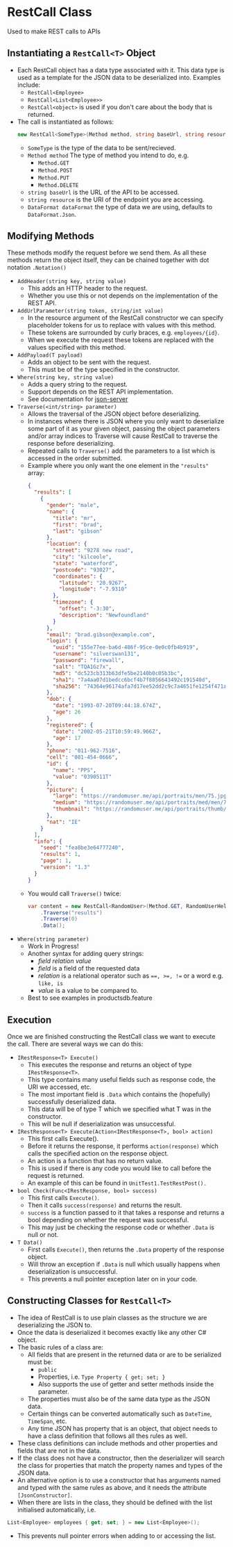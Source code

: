 # RestCall Class
Used to make REST calls to APIs

## Instantiating a `RestCall<T>` Object
* Each RestCall object has a data type associated with it. This data type is used as a template for the JSON data to be deserialized into. Examples include:
  * `RestCall<Employee>`
  * `RestCall<List<Employee>>`
  * `RestCall<object>` is used if you don't care about the body that is returned.
* The call is instantiated as follows:
    ```C#
    new RestCall<SomeType>(Method method, string baseUrl, string resource, DataFormat dataFormat = DataFormat.Json)
    ```
  * `SomeType` is the type of the data to be sent/recieved.
  * `Method method` The type of method you intend to do, e.g.
    * `Method.GET`
    * `Method.POST`
    * `Method.PUT`
    * `Method.DELETE`
  * `string baseUrl` is the URL of the API to be accessed.
  * `string resource` is the URI of the endpoint you are accessing.
  * `DataFormat dataFormat` the type of data we are using, defaults to `DataFormat.Json`.

## Modifying Methods
These methods modify the request before we send them. As all these methods return the object itself, they can be chained together with dot notation `.Notation()`
* `AddHeader(string key, string value)`
  * This adds an HTTP header to the request.
  * Whether you use this or not depends on the implementation of the REST API.
* `AddUrlParameter(string token, string/int value)`
  * In the resource argument of the RestCall constructor we can specify placeholder tokens for us to replace with values with this method.
  * These tokens are surrounded by curly braces, e.g. `employees/{id}`.
  * When we execute the request these tokens are replaced with the values specified with this method.
* `AddPayload(T payload)`
  * Adds an object to be sent with the request.
  * This must be of the type specified in the constructor.
* `Where(string key, string value)`
  * Adds a query string to the request.
  * Support depends on the REST API implementation.
  * See documentation for [json-server](https://github.com/typicode/json-server)
* `Traverse(<int/string> parameter)`
  * Allows the traversal of the JSON object before deserializing.
  * In instances where there is JSON where you only want to deserialize some part of it as your given object, passing the object parameters and/or array indices to Traverse will cause RestCall to traverse the response before deserializing.
  * Repeated calls to `Traverse()` add the parameters to a list which is accessed in the order submitted.
  * Example where you only want the one element in the `"results"` array:
    ```JSON
    {
      "results": [
        {
          "gender": "male",
          "name": {
            "title": "mr",
            "first": "brad",
            "last": "gibson"
          },
          "location": {
            "street": "9278 new road",
            "city": "kilcoole",
            "state": "waterford",
            "postcode": "93027",
            "coordinates": {
              "latitude": "20.9267",
              "longitude": "-7.9310"
            },
            "timezone": {
              "offset": "-3:30",
              "description": "Newfoundland"
            }
          },
          "email": "brad.gibson@example.com",
          "login": {
            "uuid": "155e77ee-ba6d-486f-95ce-0e0c0fb4b919",
            "username": "silverswan131",
            "password": "firewall",
            "salt": "TQA1Gz7x",
            "md5": "dc523cb313b63dfe5be2140b0c05b3bc",
            "sha1": "7a4aa07d1bedcc6bcf4b7f8856643492c191540d",
            "sha256": "74364e96174afa7d17ee52dd2c9c7a4651fe1254f471a78bda0190135dcd3480"
          },
          "dob": {
            "date": "1993-07-20T09:44:18.674Z",
            "age": 26
          },
          "registered": {
            "date": "2002-05-21T10:59:49.966Z",
            "age": 17
          },
          "phone": "011-962-7516",
          "cell": "081-454-0666",
          "id": {
            "name": "PPS",
            "value": "0390511T"
          },
          "picture": {
            "large": "https://randomuser.me/api/portraits/men/75.jpg",
            "medium": "https://randomuser.me/api/portraits/med/men/75.jpg",
            "thumbnail": "https://randomuser.me/api/portraits/thumb/men/75.jpg"
          },
          "nat": "IE"
        }
      ],
      "info": {
        "seed": "fea8be3e64777240",
        "results": 1,
        "page": 1,
        "version": "1.3"
      }
    }
  * You would call `Traverse()` twice:
    ```C#
    var content = new RestCall<RandomUser>(Method.GET, RandomUserHelper.url, "")
        .Traverse("results")
        .Traverse(0)
        .Data();
    ```
* `Where(string parameter)`
  * Work in Progress!
  * Another syntax for adding query strings:
    * *field relation value*
    * *field* is a field of the requested data
    * *relation* is a relational operator such as `==, >=, !=` or a word e.g. `like, is`
    * *value* is a value to be compared to.
  * Best  to see examples in productsdb.feature


## Execution
Once we are finished constructing the RestCall class we want to execute the call. There are several ways we can do this:
* `IRestResponse<T> Execute()`
  * This executes the response and returns an object of type `IRestResponse<T>`.
  * This type contains many useful fields such as response code, the URI we accessed, etc.
  * The most important field is `.Data` which contains the (hopefully) successfully deserialized data.
  * This data will be of type T which we specified what T was in the constructor.
  * This will be null if deserialization was unsuccessful.
* `IRestResponse<T> Execute(Action<IRestResponse<T>, bool> action)`
  * This first calls Execute().
  * Before it returns the response, it performs `action(response)` which calls the specified action on the response object.
  * An action is a function that has no return value.
  * This is used if there is any code you would like to call before the request is returned.
  * An example of this can be found in `UnitTest1.TestRestPost().`
* `bool Check(Func<IRestResponse, bool> success)`
  * This first calls `Execute()`.
  * Then it calls `success(response)` and returns the result.
  * `success` is a function passed to it that takes a response and returns a bool depending on whether the request was successful.
  * This may just be checking the response code or whether `.Data` is null or not.
* `T Data()`
  * First calls `Execute()`, then returns the `.Data` property of the response object.
  * Will throw an exception if `.Data` is null which usually happens when deserialization is unsuccessful.
  * This prevents a null pointer exception later on in your code.

## Constructing Classes for `RestCall<T>`
* The idea of RestCall is to use plain classes as the structure we are deserializing the JSON to.
* Once the data is deserialized it becomes exactly like any other C# object.
* The basic rules of a class are:
  * All fields that are present in the returned data or are to be serialized must be:
    * `public`
    * Properties, i.e.
    `Type Property { get; set; }`
    * Also supports the use of getter and setter methods inside the parameter.
  * The properties must also be of the same data type as the JSON data.
  * Certain things can be converted automatically such as `DateTime`, `TimeSpan`, etc.
  * Any time JSON has property that is an object, that object needs to have a class definition that follows all thes rules as well.
* These class definitions can include methods and other properties and fields that are not in the data.
* If the class does not have a constructor, then the deserializer will search the class for properties that match the property names and types of the JSON data.
* An alternative option is to use a constructor that has arguments named and typed with the same rules as above, and it needs the attribute `[JsonConstructor]`.
* When there are lists in the class, they should be defined with the list initialised automatically, i.e.
```C#
List<Employee> employees { get; set; } = new List<Employee>();
```
* This prevents null pointer errors when adding to or accessing the list.